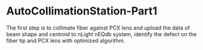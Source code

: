 # AutoCollimationStation-Part1
The first step is to collimate fiber against PCX lens and upload the data of beam shape and centroid to nLight nEQdb system, identify the defect on the fiber tip and PCX lens with optimized algorithm.  
